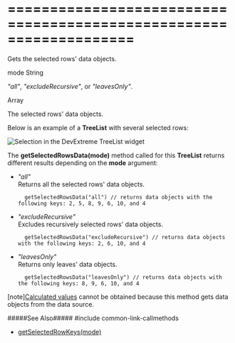 ===================================================================
===================================================================

<!--shortDescription-->
Gets the selected rows' data objects.
<!--/shortDescription-->

<!--paramName1-->mode<!--/paramName1-->
<!--paramType1-->String<!--/paramType1-->
<!--paramDescription1-->
*"all"*, *"excludeRecursive"*, or *"leavesOnly"*.
<!--/paramDescription1-->

<!--returnType-->Array<any><!--/returnType-->
<!--returnDescription-->
The selected rows' data objects.
<!--/returnDescription-->

<!--fullDescription-->
Below is an example of a **TreeList** with several selected rows:

![Selection in the DevExtreme TreeList widget](/Content/images/doc/19_1/treelist/getselectedrowkeys.png)

The **getSelectedRowsData(mode)** method called for this **TreeList** returns different results depending on the **mode** argument:

- *"all"*        
Returns all the selected rows' data objects.

        getSelectedRowsData("all") // returns data objects with the following keys: 2, 5, 8, 9, 6, 10, and 4

- *"excludeRecursive"*        
Excludes recursively selected rows' data objects.

        getSelectedRowsData("excludeRecursive") // returns data objects with the following keys: 2, 6, 10, and 4

- *"leavesOnly"*          
Returns only leaves' data objects.

        getSelectedRowsData("leavesOnly") // returns data objects with the following keys: 8, 9, 6, 10, and 4

[note][Calculated values](/Documentation/ApiReference/UI_Widgets/dxTreeList/Configuration/columns/#calculateCellValue) cannot be obtained because this method gets data objects from the data source.

#####See Also#####
#include common-link-callmethods
- [getSelectedRowKeys(mode)](/Documentation/ApiReference/UI_Widgets/dxTreeList/Methods/#getSelectedRowKeysmode)
<!--/fullDescription-->